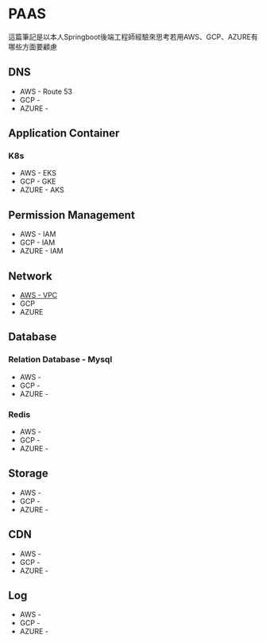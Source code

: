# PAAS
這篇筆記是以本人Springboot後端工程師經驗來思考若用AWS、GCP、AZURE有哪些方面要顧慮

## DNS
* AWS - Route 53
* GCP - 
* AZURE - 
## Application Container
### K8s
* AWS - EKS
* GCP - GKE
* AZURE - AKS

## Permission Management
* AWS - IAM
* GCP - IAM
* AZURE - IAM

## Network
* [AWS - VPC](aws/service/vpc.md)
* GCP
* AZURE

## Database
### Relation Database - Mysql
* AWS -
* GCP -
* AZURE -

### Redis
* AWS -
* GCP -
* AZURE -

## Storage
* AWS -
* GCP -
* AZURE -

## CDN
* AWS -
* GCP -
* AZURE -

## Log
* AWS -
* GCP -
* AZURE -